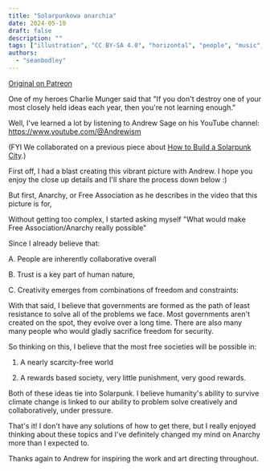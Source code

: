 ```yaml
---
title: "Solarpunkowa anarchia"
date: 2024-05-10
draft: false
description: ""
tags: ["illustration", "CC BY-SA 4.0", "horizontal", "people", "music", "food"]
authors:
  - "seanbodley"
---
```


[Original on Patreon](https://www.patreon.com/posts/solarpunk-with-103968472)

One of my heroes Charlie Munger said that "If you don't destroy one of your most closely held ideas each year, then you're not learning enough."

Well, I've learned a lot by listening to Andrew Sage on his YouTube channel: https://www.youtube.com/@Andrewism

(FYI We collaborated on a previous piece about [How to Build a Solarpunk City](art/sean-bodley-solarpunk-city/).)

First off, I had a blast creating this vibrant picture with Andrew. I hope you enjoy the close up details and I'll share the process down below :)

But first, Anarchy, or Free Association as he describes in the video that this picture is for,

Without getting too complex, I started asking myself "What would make Free Association/Anarchy really possible"

Since I already believe that:

A. People are inherently collaborative overall

B. Trust is a key part of human nature,

C. Creativity emerges from combinations of freedom and constraints:

With that said, I believe that governments are formed as the path of least resistance to solve all of the problems we face. Most governments aren't created on the spot, they evolve over a long time. There are also many many people who would gladly sacrifice freedom for security.

So thinking on this, I believe that the most free societies will be possible in:

1. A nearly scarcity-free world

2. A rewards based society, very little punishment, very good rewards.

Both of these ideas tie into Solarpunk. I believe humanity's ability to survive climate change is linked to our ability to problem solve creatively and collaboratively, under pressure.

That's it! I don't have any solutions of how to get there, but I really enjoyed thinking about these topics and I've definitely changed my mind on Anarchy more than I expected to.

Thanks again to Andrew for inspiring the work and art directing throughout.
